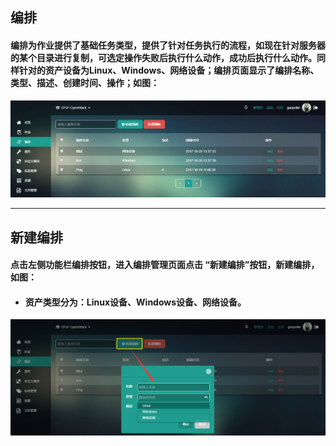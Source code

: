 ## 编排

#### 编排为作业提供了基础任务类型，提供了针对任务执行的流程，如现在针对服务器的某个目录进行复制，可选定操作失败后执行什么动作，成功后执行什么动作。同样针对的资产设备为Linux、Windows、网络设备；编排页面显示了编排名称、类型、描述、创建时间、操作；如图：

![](/assets/编排.png)

---

## 新建编排

#### 点击左侧功能栏编排按钮，进入编排管理页面点击 “新建编排”按钮，新建编排，如图：

* #### **资产类型分为**：Linux设备、Windows设备、网络设备。

![](/assets/新建编排.png)









